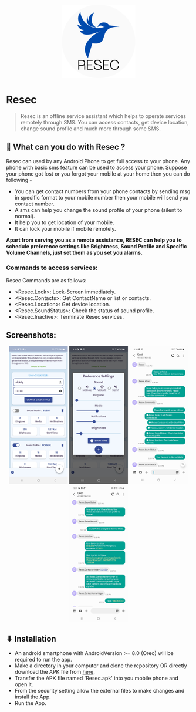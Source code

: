 
<p align="center">
  <img height=200px src="https://raw.githubusercontent.com/SiddyDevelops/Resec/master/Screenshots/resec_logo.png?token=GHSAT0AAAAAABTLHSYBTIUWJU56VUUFPZCOYVLF6GA" />
<p/>

# Resec
> Resec is an offline service assistant which helps to operate services remotely through SMS. You can access contacts, get device location, change sound profile and much more through some SMS.

## 🤔 What can you do with Resec ?
Resec can used by any Android Phone to get full access to your phone. Any phone with basic sms feature can be used to access your phone. Suppose your phone got lost or you forgot your mobile at your home then you can do following -
- You can get contact numbers from your phone contacts by sending msg in specific format to your mobile number then your mobile will send you contact number.
- A sms can help you change the sound profile of your phone (silent to normal).
- It help you to get location of your mobile.
- It can lock your mobile if mobile remotely.

**Apart from serving you as a remote assistance, RESEC can help you to schedule preference settings like Brightness, Sound Profile and Specific Volume Channels, just set them as you set you alarms.**

### Commands to access services:
Resec Commands are as follows:
- <Resec.Lock>: Lock-Screen immediately.
- <Resec.Contacts<UserID><UserPIN>>: Get ContactName or list or contacts.
- <Resec.Location>: Get device location.
- <Resec.SoundStatus>: Check the status of sound profile.
- <Resec.Inactive>: Terminate Resec services.

## Screenshots:
<p align="center">
  <img width="160" height="375" src="https://raw.githubusercontent.com/SiddyDevelops/Resec/master/Screenshots/Dash.jpg?token=GHSAT0AAAAAABTLHSYAECQTYBK7PYKEWYRSYVLGKYQ">
  <img width="160" height="375" src="https://raw.githubusercontent.com/SiddyDevelops/Resec/master/Screenshots/PrefSettings.jpg?token=GHSAT0AAAAAABTLHSYBHBDACR3Y23CSO6FIYVLGKZQ">  
  <img width="160" height="375" src="https://raw.githubusercontent.com/SiddyDevelops/Resec/master/Screenshots/chat1.jpg?token=GHSAT0AAAAAABTLHSYACR36RDHRDICGLUBOYVLGLUA">
  <img width="160" height="375" src="https://raw.githubusercontent.com/SiddyDevelops/Resec/master/Screenshots/chat02.jpg?token=GHSAT0AAAAAABTLHSYAZQ7HNKEUVOG7EZ4SYVLGLVA">
</p>
  
## ⬇ Installation

- An android smartphone with AndroidVersion >= 8.0 (Oreo) will be required to run the app.
- Make a directory in your computer and clone the repository OR directly download the APK file from <a href="">here</a>.
- Transfer the APK file named 'Resec.apk' into you mobile phone and open it.
- From the security setting allow the external files to make changes and install the App.
- Run the App.

